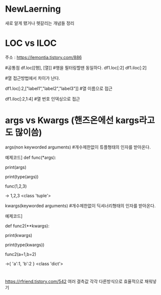 # NewLaerning
새로 알게 됐거나 헷갈리는 개념들 정리
# LOC vs ILOC
주소 : https://lemontia.tistory.com/886

#공통점 df.loc[[행], [열]]
#행을 필터링할땐 동일하다.
df1.loc[:2]
df1.iloc[:2]

#열 접근방법에서 차이가 난다.

df1.loc[:2,["label1","label2","label3"]] #열 이름으로 접근

df1.iloc[:2,1:4] #열 번호 인덱싱으로 접근


# args vs Kwargs (핸즈온에선 kargs라고도 많이씀)

args(non keyworded arguments)
#개수제한없이 튜플형태의 인자를 받아온다.

예제코드]
def func(*args):

   print(args)
   
   print(type(args))
   
func(1,2,3)

-> 1,2,3
<class 'tuple'>

kwargs(keyworded arguments)
#개수제한없이 딕셔너리형태의 인자를 받아온다.

예제코드]

def func2(**kwargs):

   print(kwargs)
   
   print(type(kwargs))
   
func2(a=1,b=2)

->{ 'a':1, 'b':2 }
<class 'dict'>

#
https://rfriend.tistory.com/542
여러 결측값 각각 다른방식으로 효율적으로 채워넣기 
